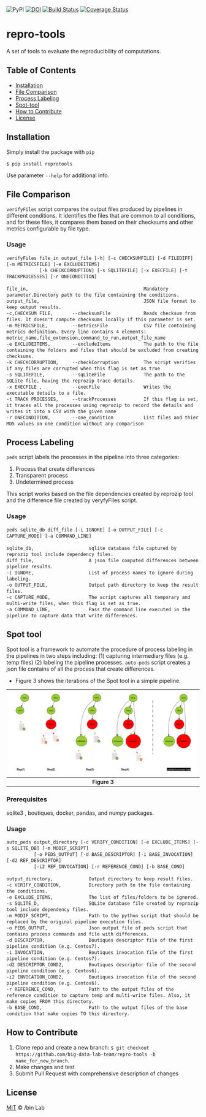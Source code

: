 ![PyPI](https://img.shields.io/pypi/v/reprotools)
[![DOI](https://zenodo.org/badge/DOI/10.5281/zenodo.3553132.svg)](https://doi.org/10.5281/zenodo.3553132)
[![Build Status](https://travis-ci.org/ali4006/spot.svg?branch=develop)](https://travis-ci.org/ali4006/spot)
[![Coverage Status](https://coveralls.io/repos/github/big-data-lab-team/spot/badge.svg?branch=develop)](https://coveralls.io/github/big-data-lab-team/spot?branch=develop)

# repro-tools
A set of tools to evaluate the reproducibility of computations.

<!-- TABLE OF CONTENTS -->
## Table of Contents

* [Installation](#installation)
* [File Comparison](#file-comparison)
* [Process Labeling](#process-labeling)
* [Spot-tool](#spot-tool)
* [How to Contribute](#how-to-contribute)
* [License](#license)


## Installation

Simply install the package with `pip`

    $ pip install reprotools

Use parameter `--help` for additional info.


## File Comparison

`verifyFiles` script compares the output files produced by pipelines in different conditions. 
It identifies the files that are common to all conditions, and for these files, 
it compares them based on their checksums and other metrics configurable by file type.

### Usage

```
verifyFiles file_in output_file [-h] [-c CHECKSUMFILE] [-d FILEDIFF] [-m METRICSFILE] [-e EXCLUDEITEMS]
            [-k CHECKCORRUPTION] [-s SQLITEFILE] [-x EXECFILE] [-t TRACKPROCESSES] [-r ONECONDITION]

file_in,                                          Mandatory parameter.Directory path to the file containing the conditions.
output_file,                                      JSON file format to keep output results.
-c,CHECKSUM FILE,       --checksumFile            Reads checksum from files. It doesn't compute checksums locally if this parameter is set.
-m METRICSFILE,         --metricsFile             CSV file containing metrics definition. Every line contains 4 elements: metric_name,file_extension,command_to_run,output_file_name
-e EXCLUDEITEMS,        --excludeItems            The path to the file containing the folders and files that should be excluded from creating checksums.
-k CHECKCORRUPTION,     --checkCorruption         The script verifies if any files are corrupted when this flag is set as true
-s SQLITEFILE,          --sqLiteFile              The path to the SQLite file, having the reprozip trace details.
-x EXECFILE ,           --execFile                Writes the executable details to a file.
-t TRACK PROCESSES,     --trackProcesses          If this flag is set, it traces all the processes using reprozip to record the details and writes it into a CSV with the given name
-r ONECONDITION,        --one_condition           List files and thier MD5 values on one condition without any comparison
```

## Process Labeling

`peds` script labels the processes in the pipeline into three categories: 
1. Process that create differences
2. Transparent process
3. Undetermined process

This script works based on the file dependencies created by reprozip tool and 
the difference file created by veryfyFiles script.

### Usage

```
peds sqlite_db diff_file [-i IGNORE] [-o OUTPUT_FILE] [-c CAPTURE_MODE] [-a COMMAND_LINE]

sqlite_db,                    sqlite database file captured by reprozip tool include dependency files.
diff_file,                    A json file computed differences between pipeline results.
-i IGNORE,                    List of process names to ignore during labeling.
-o OUTPUT_FILE,               Output path directory to keep the result files.
-c CAPTURE_MODE,              The script captures all temporary and multi-write files, when this flag is set as true.
-a COMMAND_LINE,              Pass the command line executed in the pipeline to capture data that write differences.
```

## Spot tool

Spot tool is a framework to automate the procedure of 
process labeling in the pipelines in two steps including: (1) capturing intermediary files (e.g. temp files)
(2) labeling the pipeline processes. `auto-peds` script creates a json file contains of all the process that create 
differences.

- Figure 3 shows the iterations of the Spot tool in a simple pipeline.

| ![Alt text](./reprotools/test/peds_test_data/iterative_modif.png?raw=true "Title") |
|:---:|
| **Figure 3** |

### Prerequisites

sqlite3 , boutiques, docker, pandas, and numpy packages. 

### Usage

```
auto_peds output_directory [-c VERIFY_CONDITION] [-e EXCLUDE_ITEMS] [-s SQLITE_DB] [-m MODIF_SCRIPT] 
          [-o PEDS_OUTPUT] [-d BASE_DESCRIPTOR] [-i BASE_INVOCATION] [-d2 REF_DESCRIPTOR] 
		  [-i2 REF_INVOCATION] [-r REFERENCE_COND] [-b BASE_COND]

output_directory,             Output directory to keep result files.
-c VERIFY_CONDITION,          Directory path to the file containing the conditions.
-e EXCLUDE_ITEMS,             The list of files/folders to be ignored.
-s SQLITE_D,                  SQLite database file created by reprozip tool include dependency files.
-m MODIF_SCRIPT,              Path to the python script that should be replaced by the original pipeline execution files.
-o PEDS_OUTPUT,               Json output file of peds script that contains process commands and file with differences.
-d DESCRIPTOR,                Boutiques descriptor file of the first pipeline condition (e.g. Centos7).
-i INVOCATION,                Boutiques invocation file of the first pipeline condition (e.g. Centos7).
-d2 DESCRIPTOR_COND2,         Boutiques descriptor file of the second pipeline condition (e.g. Centos6).
-i2 INVOCATION_COND2,         Boutiques invocation file of the second pipeline condition (e.g. Centos6).
-r REFERENCE_COND,            Path to the output files of the reference condition to capture temp and multi-write files. Also, it make copies FROM this directory.
-b BASE_COND,                 Path to the output files of the base condition that make copies TO this directory.
``` 

## How to Contribute

1. Clone repo and create a new branch: `$ git checkout https://github.com/big-data-lab-team/repro-tools -b name_for_new_branch`.
2. Make changes and test
3. Submit Pull Request with comprehensive description of changes


## License

[MIT](LICENSE) © /bin Lab